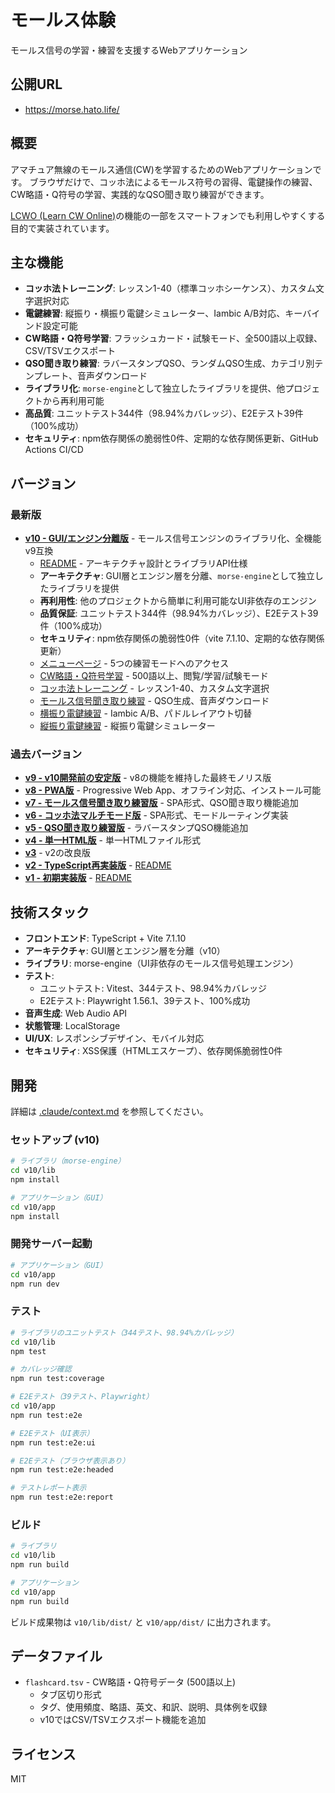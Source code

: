 # モールス体験

モールス信号の学習・練習を支援するWebアプリケーション

## 公開URL

- https://morse.hato.life/

## 概要

アマチュア無線のモールス通信(CW)を学習するためのWebアプリケーションです。
ブラウザだけで、コッホ法によるモールス符号の習得、電鍵操作の練習、CW略語・Q符号の学習、実践的なQSO聞き取り練習ができます。

[LCWO (Learn CW Online)](https://lcwo.net/)の機能の一部をスマートフォンでも利用しやすくする目的で実装されています。

## 主な機能

- **コッホ法トレーニング**: レッスン1-40（標準コッホシーケンス）、カスタム文字選択対応
- **電鍵練習**: 縦振り・横振り電鍵シミュレーター、Iambic A/B対応、キーバインド設定可能
- **CW略語・Q符号学習**: フラッシュカード・試験モード、全500語以上収録、CSV/TSVエクスポート
- **QSO聞き取り練習**: ラバースタンプQSO、ランダムQSO生成、カテゴリ別テンプレート、音声ダウンロード
- **ライブラリ化**: `morse-engine`として独立したライブラリを提供、他プロジェクトから再利用可能
- **高品質**: ユニットテスト344件（98.94%カバレッジ）、E2Eテスト39件（100%成功）
- **セキュリティ**: npm依存関係の脆弱性0件、定期的な依存関係更新、GitHub Actions CI/CD

## バージョン

### 最新版
- **[v10 - GUI/エンジン分離版](https://morse.hato.life/v10/)** - モールス信号エンジンのライブラリ化、全機能v9互換
  - [README](v10/README.md) - アーキテクチャ設計とライブラリAPI仕様
  - **アーキテクチャ**: GUI層とエンジン層を分離、`morse-engine`として独立したライブラリを提供
  - **再利用性**: 他のプロジェクトから簡単に利用可能なUI非依存のエンジン
  - **品質保証**: ユニットテスト344件（98.94%カバレッジ）、E2Eテスト39件（100%成功）
  - **セキュリティ**: npm依存関係の脆弱性0件（vite 7.1.10、定期的な依存関係更新）
  - [メニューページ](https://morse.hato.life/v10/) - 5つの練習モードへのアクセス
  - [CW略語・Q符号学習](https://morse.hato.life/v10/#flashcard) - 500語以上、閲覧/学習/試験モード
  - [コッホ法トレーニング](https://morse.hato.life/v10/#koch) - レッスン1-40、カスタム文字選択
  - [モールス信号聞き取り練習](https://morse.hato.life/v10/#listening) - QSO生成、音声ダウンロード
  - [横振り電鍵練習](https://morse.hato.life/v10/#horizontal-key) - Iambic A/B、パドルレイアウト切替
  - [縦振り電鍵練習](https://morse.hato.life/v10/#vertical-key) - 縦振り電鍵シミュレーター

### 過去バージョン
- **[v9 - v10開発前の安定版](https://morse.hato.life/v9/)** - v8の機能を維持した最終モノリス版
- **[v8 - PWA版](https://morse.hato.life/v8/)** - Progressive Web App、オフライン対応、インストール可能
- **[v7 - モールス信号聞き取り練習版](https://morse.hato.life/v7/)** - SPA形式、QSO聞き取り機能追加
- **[v6 - コッホ法マルチモード版](https://morse.hato.life/v6/)** - SPA形式、モードルーティング実装
- **[v5 - QSO聞き取り練習版](https://morse.hato.life/v5/)** - ラバースタンプQSO機能追加
- **[v4 - 単一HTML版](https://morse.hato.life/v4/)** - 単一HTMLファイル形式
- **[v3](https://morse.hato.life/v3/)** - v2の改良版
- **[v2 - TypeScript再実装版](https://morse.hato.life/v2/)** - [README](v2/README.md)
- **[v1 - 初期実装版](https://morse.hato.life/v1/)** - [README](v1/README.md)

## 技術スタック

- **フロントエンド**: TypeScript + Vite 7.1.10
- **アーキテクチャ**: GUI層とエンジン層を分離（v10）
- **ライブラリ**: morse-engine（UI非依存のモールス信号処理エンジン）
- **テスト**:
  - ユニットテスト: Vitest、344テスト、98.94%カバレッジ
  - E2Eテスト: Playwright 1.56.1、39テスト、100%成功
- **音声生成**: Web Audio API
- **状態管理**: LocalStorage
- **UI/UX**: レスポンシブデザイン、モバイル対応
- **セキュリティ**: XSS保護（HTMLエスケープ）、依存関係脆弱性0件

## 開発

詳細は [.claude/context.md](.claude/context.md) を参照してください。

### セットアップ (v10)

```bash
# ライブラリ（morse-engine）
cd v10/lib
npm install

# アプリケーション（GUI）
cd v10/app
npm install
```

### 開発サーバー起動

```bash
# アプリケーション（GUI）
cd v10/app
npm run dev
```

### テスト

```bash
# ライブラリのユニットテスト（344テスト、98.94%カバレッジ）
cd v10/lib
npm test

# カバレッジ確認
npm run test:coverage

# E2Eテスト（39テスト、Playwright）
cd v10/app
npm run test:e2e

# E2Eテスト（UI表示）
npm run test:e2e:ui

# E2Eテスト（ブラウザ表示あり）
npm run test:e2e:headed

# テストレポート表示
npm run test:e2e:report
```

### ビルド

```bash
# ライブラリ
cd v10/lib
npm run build

# アプリケーション
cd v10/app
npm run build
```

ビルド成果物は `v10/lib/dist/` と `v10/app/dist/` に出力されます。

## データファイル

- `flashcard.tsv` - CW略語・Q符号データ (500語以上)
  - タブ区切り形式
  - タグ、使用頻度、略語、英文、和訳、説明、具体例を収録
  - v10ではCSV/TSVエクスポート機能を追加

## ライセンス

MIT
